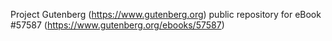 Project Gutenberg (https://www.gutenberg.org) public repository for
eBook #57587 (https://www.gutenberg.org/ebooks/57587)
